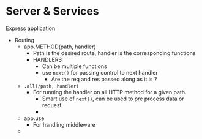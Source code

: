 # Server & Services 

Express application 

* Routing
  * app.METHOD(path, handler)
    * Path is the desired route, handler is the corresponding functions
    * HANDLERS
      * Can be multiple functions 
      * use `next()` for passing control to next handler
        * Are the req and res passed along as it is ? 
  * ```.all(/path, handler)```
    * For running the handler on all HTTP method for a given path. 
      * Smart use of `next()`, can be used to pre process data or request 
      * 
  * app.use
    * For handling middleware 
  *  